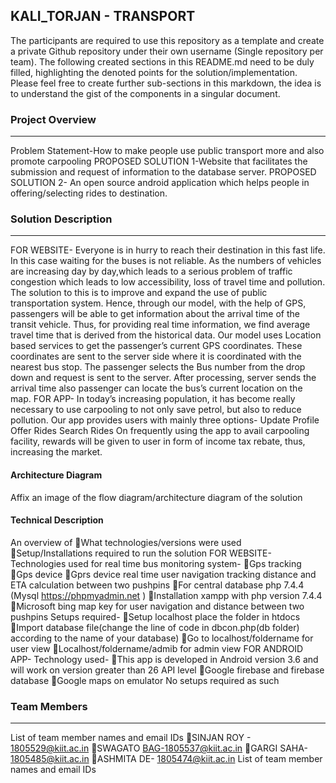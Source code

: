 ## KALI_TORJAN - TRANSPORT

The participants are required to use this repository as a template and create a private Github repository under their own username (Single repository per team). The following created sections in this README.md need to be duly filled, highlighting the denoted points for the solution/implementation. Please feel free to create further sub-sections in this markdown, the idea is to understand the gist of the components in a singular document.

### Project Overview
----------------------------------

Problem Statement-How to make people use public transport more and also promote carpooling
PROPOSED SOLUTION 1-Website that facilitates the submission and request of information to the database server.
PROPOSED SOLUTION 2- An open source android application which helps people in offering/selecting rides to destination. 

### Solution Description
----------------------------------

FOR WEBSITE-
Everyone is in hurry to reach their destination in this fast life. In this case waiting for the buses is not reliable. As the numbers of vehicles are increasing day by day,which leads to a serious problem of traffic congestion which leads to low accessibility, loss of travel time and pollution. The solution to this is to improve and expand the use of public transportation system. 
Hence, through our model, with the help of GPS, passengers will be able to get information about the arrival time of the transit vehicle. 
Thus, for providing real time information, we find average travel time that is derived from the historical data. 
Our model uses Location based services to get the passenger’s current GPS coordinates. These coordinates are sent to the server side where it is coordinated with the nearest bus stop. 
The passenger selects the Bus number from the drop down and request is sent to the server. After processing, server sends the arrival time also passenger can locate the bus’s current location on the map.
FOR APP-
In today’s increasing population, it has become really necessary to use carpooling to not only save petrol, but also to reduce pollution.
Our app provides users with mainly three options-
Update Profile
Offer Rides
Search Rides
On frequently using the app to avail carpooling facility, rewards will be given to user in form of income tax rebate, thus, increasing the market.

#### Architecture Diagram


Affix an image of the flow diagram/architecture diagram of the solution

#### Technical Description

An overview of
What technologies/versions were used
Setup/Installations required to run the solution
FOR WEBSITE- Technologies used for real time bus monitoring system-
Gps tracking 
Gps device 
Gprs device real time user navigation tracking distance and ETA calculation between two pushpins
For central database php 7.4.4 (Mysql https://phpmyadmin.net )
Installation xampp with php version 7.4.4
Microsoft bing map key for user navigation and distance between two pushpins
Setups required-
Setup localhost place the folder in htdocs
Import database file(change the line of code in dbcon.php(db folder) according to the name of your database)
Go to localhost/foldername for user view
Localhost/foldername/admib for admin view
FOR ANDROID APP-
Technology used-
This app is developed in Android version 3.6 and will work on version greater than 26 API level
Google firebase and firebase database
Google maps on emulator
No setups required as such


### Team Members
----------------------------------
List of team member names and email IDs
SINJAN ROY - 1805529@kiit.ac.in
SWAGATO BAG-1805537@kiit.ac.in
GARGI SAHA- 1805485@kiit.ac.in
ASHMITA DE- 1805474@kiit.ac.in
List of team member names and email IDs
